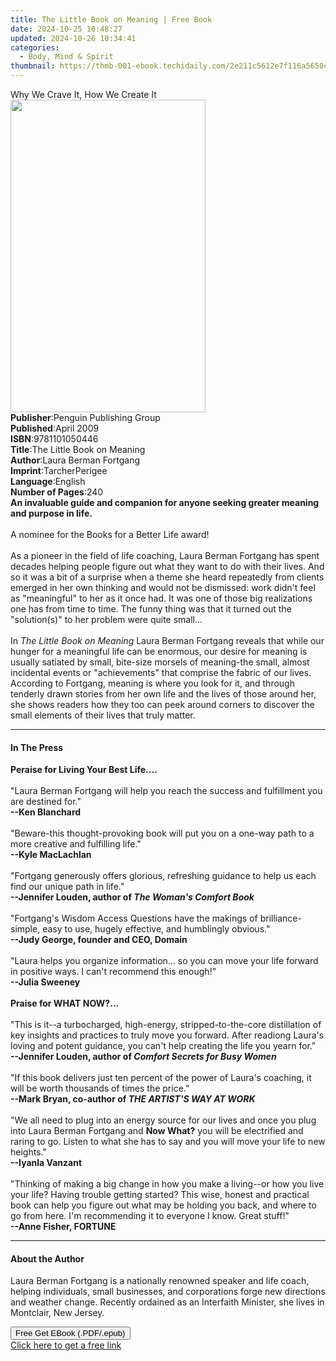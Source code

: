 ```yaml
---
title: The Little Book on Meaning | Free Book
date: 2024-10-25 10:48:27
updated: 2024-10-26 10:34:41
categories:
  - Body, Mind & Spirit
thumbnail: https://thmb-001-ebook.techidaily.com/2e211c5612e7f116a5650c10ce799794dce066e362aab2b6082bb168153c5dea.jpg
---
```

<main id="book-container">
  <div class="flex flex-col">
    <div class="book-brief flex-1 py-6 px-4 sm:p-6 md:py-10 md:px-8">
      <!-- brief-->
      <div class="book-brief-main">Why We Crave It, How We Create It</div>
    </div>
    <div
      class="book-meta-info flex-1 grid gap-4 col-start-1 col-end-3 row-start-1 sm:mb-6 sm:grid-cols-4 lg:gap-6 lg:col-start-2 lg:row-end-6 lg:row-span-6 lg:mb-0"
    >
      <div
        class="book-meta-info-left place-content-center mt-4 p-4 text-sm leading-6 col-start-2 col-span-2 dark:text-slate-400"
      >
        <img
          class="w-full h-500 object-cover rounded-lg sm:h-255 sm:col-span-2 lg:col-span-full"
          src="https://img-001-ebook.techidaily.com/ff3ab677e8eae4512fa58b556e1ca2290965ca807454cafef3d78b8cb24be2f8.jpg"
          alt=""
          width="312"
          height="500"
        />
      </div>
      <div
        class="book-meta-info-right mt-2 col-start-1 row-start-2 col-span-3 self-center"
      >
        <!-- meta data  -->
        <div class="flex flex-col px-4 md:px-8">
          <div class="flex-1">
            <strong>Publisher</strong>:<span class="px-2"
              >Penguin Publishing Group</span
            >
          </div>
          <div class="flex-1">
            <strong>Published</strong>:<span class="px-2">April 2009</span>
          </div>
          <div class="flex-1">
            <strong>ISBN</strong>:<span class="px-2">9781101050446</span>
          </div>
          <div class="flex-1">
            <strong>Title</strong>:<span class="px-2"
              >The Little Book on Meaning</span
            >
          </div>
          <div class="flex-1">
            <strong>Author</strong>:<span class="px-2"
              >Laura Berman Fortgang</span
            >
          </div>
          <div class="flex-1">
            <strong>Imprint</strong>:<span class="px-2">TarcherPerigee</span>
          </div>
          <div class="flex-1">
            <strong>Language</strong>:<span class="px-2">English</span>
          </div>
          <div class="flex-1">
            <strong>Number of Pages</strong>:<span class="px-2">240</span>
          </div>
        </div>
      </div>
    </div>
    <div class="book-description flex-1 py-6 px-4 sm:p-6 md:py-10 md:px-8">
      <div class="book-description-main">
        <div accordion-content="" id="description">
          <b
            >An invaluable guide and companion for anyone seeking greater
            meaning and purpose in life.
          </b>
          <br /><br />
          A nominee for the Books for a Better Life award! <br /><br />
          As a pioneer in the field of life coaching, Laura Berman Fortgang has
          spent decades helping people figure out what they want to do with
          their lives. And so it was a bit of a surprise when a theme she heard
          repeatedly from clients emerged in her own thinking and would not be
          dismissed: work didn't feel as "meaningful" to her as it once had. It
          was one of those big realizations one has from time to time. The funny
          thing was that it turned out the "solution(s)" to her problem were
          quite small... <br /><br />
          In <i>The Little Book on Meaning</i> Laura Berman Fortgang reveals
          that while our hunger for a meaningful life can be enormous, our
          desire for meaning is usually satiated by small, bite-size morsels of
          meaning-the small, almost incidental events or "achievements" that
          comprise the fabric of our lives. According to Fortgang, meaning is
          where you look for it, and through tenderly drawn stories from her own
          life and the lives of those around her, she shows readers how they too
          can peek around corners to discover the small elements of their lives
          that truly matter.
        </div>
        <div class="accordion-fader"></div>
      </div>
    </div>
    <div class="book-excerpts flex-1 py-6 px-4 sm:p-6 md:py-10 md:px-8">
      <!-- excerpts-->
      <div class="book-excerpts-main">
        <hr />
        <h4 class="placeholder placeholder-heading">
          <span>In The Press</span>
        </h4>
        <p>
          <b>Peraise for Living Your Best Life....</b><br /><br />
          "Laura Berman Fortgang will help you reach the success and fulfillment
          you are destined for."<br />
          <b>--Ken Blanchard</b><br /><br />
          "Beware-this thought-provoking book will put you on a one-way path to
          a more creative and fulfilling life."<br />
          <b>--Kyle MacLachlan</b><br /><br />
          "Fortgang generously offers glorious, refreshing guidance to help us
          each find our unique path in life."<br />
          <b>--Jennifer Louden, author of<i> The Woman's Comfort Book</i></b
          ><br /><br />
          "Fortgang's Wisdom Access Questions have the makings of
          brilliance-simple, easy to use, hugely effective, and humblingly
          obvious."<br />
          <b>--Judy George, founder and CEO, Domain</b><br /><br />
          "Laura helps you organize information... so you can move your life
          forward in positive ways. I can't recommend this enough!"<br />
          <b
            >--Julia Sweeney<br /><br />
            Praise for WHAT NOW?...</b
          ><br /><br />
          "This is it--a turbocharged, high-energy, stripped-to-the-core
          distillation of key insights and practices to truly move you forward.
          After readiong Laura's loving and potent guidance, you can't help
          creating the life you yearn for."<br />
          <b
            >--Jennifer Louden, author of
            <i>Comfort Secrets for Busy Women</i></b
          ><br /><br />
          "If this book delivers just ten percent of the power of Laura's
          coaching, it will be worth thousands of times the price."<br />
          <b>--Mark Bryan, co-author of <i>THE ARTIST'S WAY AT WORK</i></b
          ><br /><br />
          "We all need to plug into an energy source for our lives and once you
          plug into Laura Berman Fortgang and <b>Now What?</b> you will be
          electrified and raring to go. Listen to what she has to say and you
          will move your life to new heights."<br />
          <b>--Iyanla Vanzant</b><br /><br />
          "Thinking of making a big change in how you make a living--or how you
          live your life? Having trouble getting started? This wise, honest and
          practical book can help you figure out what may be holding you back,
          and where to go from here. I'm recommending it to everyone I know.
          Great stuff!"<br />
          <b>--Anne Fisher, FORTUNE</b>
        </p>
      </div>
    </div>
    <div class="book-about-author flex-1 py-6 px-4 sm:p-6 md:py-10 md:px-8">
      <!-- about author-->
      <div class="book-main-author-main">
        <hr />
        <h4 class="placeholder placeholder-heading">
          <span>About the Author</span>
        </h4>
        <p>
          Laura Berman Fortgang is a nationally renowned speaker and life coach,
          helping individuals, small businesses, and corporations forge new
          directions and weather change. Recently ordained as an Interfaith
          Minister, she lives in Montclair, New Jersey.
        </p>
      </div>
    </div>
    <div class="book-free-get flex-1 py-6 px-4 sm:p-6 md:py-10 md:px-8">
      <button
        id="btn-free-get"
        class="bg-blue-500 hover:bg-blue-700 text-white font-bold py-2 px-4 rounded"
      >
        Free Get EBook (.PDF/.epub)
      </button>
      <div id="countdown-display" class="px-2 text-lg mt-2"></div>
      <a
        id="free-link"
        class="hidden bg-blue-500 hover:bg-blue-700 text-white font-bold py-2 px-4 rounded"
        href="https://www.ebooks.com/en-us/book/425637/the-little-book-on-meaning/laura-berman-fortgang/"
        target="_blank"
        >Click here to get a free link</a
      >
    </div>
    <script>
      let countdownTime = 0;
      let countdownInterval = null;
      document
        .getElementById('btn-free-get')
        .addEventListener('click', startCountdown);
      function startCountdown() {
        countdownTime = new Date().getTime() + 60000 * 3;
        countdownInterval = setInterval(updateCountdown, 1000);
        document.getElementById('btn-free-get').disabled = true;
        document
          .getElementById('btn-free-get')
          .classList.add('bg-gray-500', 'cursor-not-allowed');
      }
      function updateCountdown() {
        let currentTime = new Date().getTime();
        let timeLeft = countdownTime - currentTime;
        let secondsLeft = Math.floor(timeLeft / 1000);
        document.getElementById('countdown-display').innerHTML =
          `Remaining time: ${secondsLeft} seconds.`;
        if (secondsLeft <= 0) {
          clearInterval(countdownInterval);
          document.getElementById('btn-free-get').classList.add('hidden');
          document.getElementById('free-link').classList.remove('hidden');
          document.getElementById('countdown-display').innerHTML = '';
        }
      }
    </script>
  </div>
</main>

